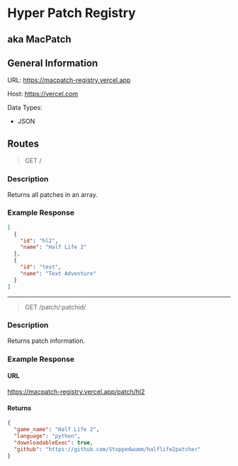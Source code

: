 # Hyper Patch Registry
## aka MacPatch

## General Information
URL: <https://macpatch-registry.vercel.app>

Host: <https://vercel.com>

Data Types:
* JSON

## Routes
> GET /

### Description
Returns all patches in an array.

### Example Response
```json
[
  {
    "id": "hl2",
    "name": "Half Life 2"
  },
  {
    "id": "test",
    "name": "Text Adventure"
  }
]
```
---
> GET /patch/:patchid/

### Description
Returns patch information.

### Example Response
#### URL
<https://macpatch-registry.vercel.app/patch/hl2>

#### Returns
```json
{
  "game_name": "Half Life 2",
  "language": "python",
  "downloadableExec": true,
  "github": "https://github.com/Stoppedwumm/halflife2patcher"
}
```
